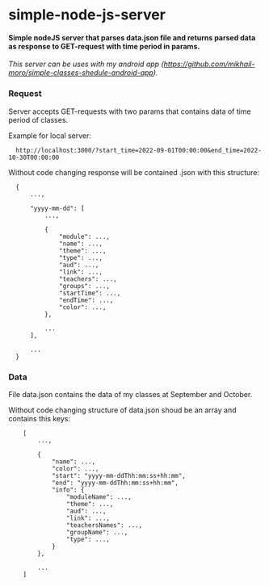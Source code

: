 # simple-node-js-server

#### Simple nodeJS server that parses data.json file and returns parsed data as response to GET-request with time period in params.


_This server can be uses with my android app (https://github.com/mikhail-moro/simple-classes-shedule-android-app)._


### Request

Server accepts GET-requests with two params that contains data of time period of classes.

Example for local server:
```
  http://localhost:3000/?start_time=2022-09-01T00:00:00&end_time=2022-10-30T00:00:00
```


Without code changing response will be contained .json with this structure:

```
  {
      ...,
  
      "yyyy-mm-dd": [
          ...,
    
          {
              "module": ...,
              "name": ...,
              "theme": ...,
              "type": ...,
              "aud": ...,
              "link": ...,
              "teachers": ...,
              "groups": ...,
              "startTime": ...,
              "endTime": ...,
              "color": ...,
          },
    
          ...
      ],
  
      ...
  }
```

### Data

File data.json contains the data of my classes at September and October.

Without code changing structure of data.json shoud be an array and contains this keys:
```
    [
        ...,
        
        {
            "name": ...,
            "color": ...,
            "start": "yyyy-mm-ddThh:mm:ss+hh:mm",
            "end": "yyyy-mm-ddThh:mm:ss+hh:mm",
            "info": {
                "moduleName": ...,
                "theme": ...,
                "aud": ...,
                "link": ...,
                "teachersNames": ...,
                "groupName": ...,
                "type": ...,
            }
        },
    
        ...
    ]
```
